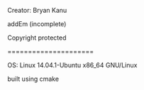 Creator: Bryan Kanu

addEm (incomplete)

Copyright protected

=====================

OS: Linux 14.04.1-Ubuntu x86_64 GNU/Linux

built using cmake
